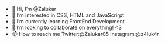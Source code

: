 - 👋 Hi, I’m @Zalukar
- 👀 I’m interested in CSS, HTML and JavaScrirpt
- 🌱 I’m currently learning FrontEnd Development
- 💞️ I’m looking to collaborate on everything! <3
- 📫 How to reach me Twitter:@Zalukar05
                      Instagram:@z4luk4r

<!---
Zalukar/Zalukar is a ✨ special ✨ repository because its `README.md` (this file) appears on your GitHub profile.
You can click the Preview link to take a look at your changes.
--->
